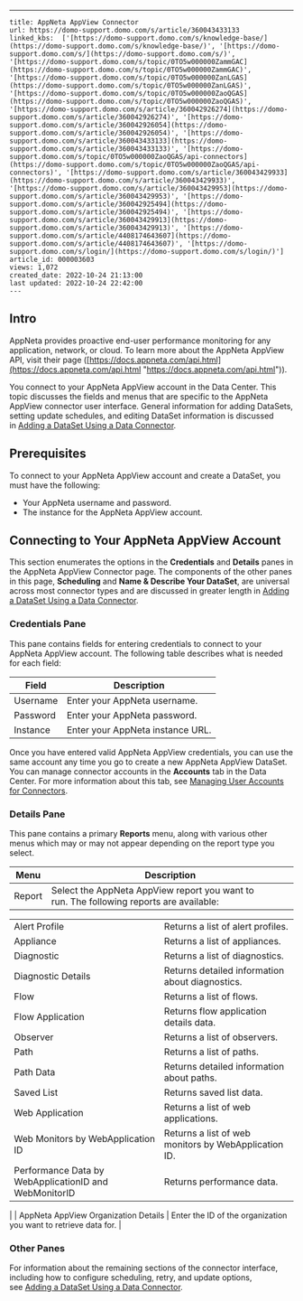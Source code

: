---
    title: AppNeta AppView Connector
    url: https://domo-support.domo.com/s/article/360043433133
    linked_kbs:  ['[https://domo-support.domo.com/s/knowledge-base/](https://domo-support.domo.com/s/knowledge-base/)', '[https://domo-support.domo.com/s/](https://domo-support.domo.com/s/)', '[https://domo-support.domo.com/s/topic/0TO5w000000ZammGAC](https://domo-support.domo.com/s/topic/0TO5w000000ZammGAC)', '[https://domo-support.domo.com/s/topic/0TO5w000000ZanLGAS](https://domo-support.domo.com/s/topic/0TO5w000000ZanLGAS)', '[https://domo-support.domo.com/s/topic/0TO5w000000ZaoQGAS](https://domo-support.domo.com/s/topic/0TO5w000000ZaoQGAS)', '[https://domo-support.domo.com/s/article/360042926274](https://domo-support.domo.com/s/article/360042926274)', '[https://domo-support.domo.com/s/article/360042926054](https://domo-support.domo.com/s/article/360042926054)', '[https://domo-support.domo.com/s/article/360043433133](https://domo-support.domo.com/s/article/360043433133)', '[https://domo-support.domo.com/s/topic/0TO5w000000ZaoQGAS/api-connectors](https://domo-support.domo.com/s/topic/0TO5w000000ZaoQGAS/api-connectors)', '[https://domo-support.domo.com/s/article/360043429933](https://domo-support.domo.com/s/article/360043429933)', '[https://domo-support.domo.com/s/article/360043429953](https://domo-support.domo.com/s/article/360043429953)', '[https://domo-support.domo.com/s/article/360042925494](https://domo-support.domo.com/s/article/360042925494)', '[https://domo-support.domo.com/s/article/360043429913](https://domo-support.domo.com/s/article/360043429913)', '[https://domo-support.domo.com/s/article/4408174643607](https://domo-support.domo.com/s/article/4408174643607)', '[https://domo-support.domo.com/s/login/](https://domo-support.domo.com/s/login/)']
    article_id: 000003603
    views: 1,072
    created_date: 2022-10-24 21:13:00
    last updated: 2022-10-24 22:42:00
    ---



Intro
-----


AppNeta provides proactive end-user performance monitoring for any application, network, or cloud. To learn more about the AppNeta AppView API, visit their page ([https://docs.appneta.com/api.html](https://docs.appneta.com/api.html "https://docs.appneta.com/api.html")).


You connect to your AppNeta AppView account in the Data Center. This topic discusses the fields and menus that are specific to the AppNeta AppView connector user interface. General information for adding DataSets, setting update schedules, and editing DataSet information is discussed in [Adding a DataSet Using a Data Connector](/s/article/360042926274 "Adding a DataSet Using a Data Connector").


Prerequisites
-------------


To connect to your AppNeta AppView account and create a DataSet, you must have the following:


* Your AppNeta username and password.
* The instance for the AppNeta AppView account.


Connecting to Your AppNeta AppView Account
------------------------------------------


This section enumerates the options in the **Credentials** and **Details** panes in the AppNeta AppView Connector page. The components of the other panes in this page, **Scheduling** and **Name & Describe Your DataSet**, are universal across most connector types and are discussed in greater length in [Adding a DataSet Using a Data Connector](/s/article/360042926274 "Adding a DataSet Using a Data Connector").


### Credentials Pane


This pane contains fields for entering credentials to connect to your AppNeta AppView account. The following table describes what is needed for each field:  




| Field | Description |
| --- | --- |
| Username | Enter your AppNeta username. |
| Password | Enter your AppNeta password. |
| Instance | Enter your AppNeta instance URL. |


Once you have entered valid AppNeta AppView credentials, you can use the same account any time you go to create a new AppNeta AppView DataSet. You can manage connector accounts in the **Accounts** tab in the Data Center. For more information about this tab, see [Managing User Accounts for Connectors](/s/article/360042926054 "Managing User Accounts for Connectors").


### Details Pane


This pane contains a primary **Reports** menu, along with various other menus which may or may not appear depending on the report type you select.




| Menu | Description |
| --- | --- |
| Report | Select the AppNeta AppView report you want to run. The following reports are available:

|  |  |
| --- | --- |
| Alert Profile | Returns a list of alert profiles. |
| Appliance | Returns a list of appliances. |
| Diagnostic | Returns a list of diagnostics. |
| Diagnostic Details | Returns detailed information about diagnostics.  |
| Flow | Returns a list of flows. |
| Flow Application | Returns flow application details data. |
| Observer | Returns a list of observers. |
| Path | Returns a list of paths. |
| Path Data | Returns detailed information about paths. |
| Saved List | Returns saved list data. |
| Web Application | Returns a list of web applications. |
| Web Monitors by WebApplication ID | Returns a list of web monitors by WebApplication ID. |
| Performance Data by WebApplicationID and WebMonitorID | Returns performance data. |

 |
| AppNeta AppView Organization Details | Enter the ID of the organization you want to retrieve data for. |


### Other Panes


For information about the remaining sections of the connector interface, including how to configure scheduling, retry, and update options, see [Adding a DataSet Using a Data Connector](/s/article/360042926274 "Adding a DataSet Using a Data Connector").

